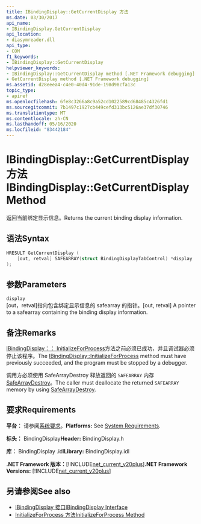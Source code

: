```yaml
---
title: IBindingDisplay::GetCurrentDisplay 方法
ms.date: 03/30/2017
api_name:
- IBindingDisplay.GetCurrentDisplay
api_location:
- diasymreader.dll
api_type:
- COM
f1_keywords:
- IBindingDisplay::GetCurrentDisplay
helpviewer_keywords:
- IBindingDisplay::GetCurrentDisplay method [.NET Framework debugging]
- GetCurrentDisplay method [.NET Framework debugging]
ms.assetid: d28eeea4-c4e0-40d4-91de-198d98cfa13c
topic_type:
- apiref
ms.openlocfilehash: 6fe8c3266a8c9a52cd1022589cd68485c4326fd1
ms.sourcegitcommit: 7b1497c1927cb449cefd313bc5126ae37df30746
ms.translationtype: MT
ms.contentlocale: zh-CN
ms.lasthandoff: 05/16/2020
ms.locfileid: "83442184"
---
```

# <a name="ibindingdisplaygetcurrentdisplay-method"></a><span data-ttu-id="d8c97-102">IBindingDisplay::GetCurrentDisplay 方法</span><span class="sxs-lookup"><span data-stu-id="d8c97-102">IBindingDisplay::GetCurrentDisplay Method</span></span>
<span data-ttu-id="d8c97-103">返回当前绑定显示信息。</span><span class="sxs-lookup"><span data-stu-id="d8c97-103">Returns the current binding display information.</span></span>  
  
## <a name="syntax"></a><span data-ttu-id="d8c97-104">语法</span><span class="sxs-lookup"><span data-stu-id="d8c97-104">Syntax</span></span>  
  
```cpp  
HRESULT GetCurrentDisplay (  
    [out, retval] SAFEARRAY(struct BindingDisplayTabControl) *display  
);  
```  
  
## <a name="parameters"></a><span data-ttu-id="d8c97-105">参数</span><span class="sxs-lookup"><span data-stu-id="d8c97-105">Parameters</span></span>  
 `display`  
 <span data-ttu-id="d8c97-106">[out，retval]指向包含绑定显示信息的 safearray 的指针。</span><span class="sxs-lookup"><span data-stu-id="d8c97-106">[out, retval] A pointer to a safearray containing the binding display information.</span></span>  
  
## <a name="remarks"></a><span data-ttu-id="d8c97-107">备注</span><span class="sxs-lookup"><span data-stu-id="d8c97-107">Remarks</span></span>  
 <span data-ttu-id="d8c97-108">[IBindingDisplay：： InitializeForProcess](ibindingdisplay-initializeforprocess-method.md)方法之前必须已成功，并且调试器必须停止该程序。</span><span class="sxs-lookup"><span data-stu-id="d8c97-108">The [IBindingDisplay::InitializeForProcess](ibindingdisplay-initializeforprocess-method.md) method must have previously succeeded, and the program must be stopped by a debugger.</span></span>  
  
 <span data-ttu-id="d8c97-109">调用方必须使用 SafeArrayDestroy 释放返回的 `SAFEARRAY` 内存[SafeArrayDestroy](https://docs.microsoft.com/previous-versions/windows/desktop/api/oleauto/nf-oleauto-safearraydestroy)。</span><span class="sxs-lookup"><span data-stu-id="d8c97-109">The caller must deallocate the returned `SAFEARRAY` memory by using [SafeArrayDestroy](https://docs.microsoft.com/previous-versions/windows/desktop/api/oleauto/nf-oleauto-safearraydestroy).</span></span>  
  
## <a name="requirements"></a><span data-ttu-id="d8c97-110">要求</span><span class="sxs-lookup"><span data-stu-id="d8c97-110">Requirements</span></span>  
 <span data-ttu-id="d8c97-111">**平台：** 请参阅[系统要求](../../get-started/system-requirements.md)。</span><span class="sxs-lookup"><span data-stu-id="d8c97-111">**Platforms:** See [System Requirements](../../get-started/system-requirements.md).</span></span>  
  
 <span data-ttu-id="d8c97-112">**标头：** BindingDisplay</span><span class="sxs-lookup"><span data-stu-id="d8c97-112">**Header:** BindingDisplay.h</span></span>  
  
 <span data-ttu-id="d8c97-113">**库：** BindingDisplay .idl</span><span class="sxs-lookup"><span data-stu-id="d8c97-113">**Library:** BindingDisplay.idl</span></span>  
  
 <span data-ttu-id="d8c97-114">**.NET Framework 版本：**[!INCLUDE[net_current_v20plus](../../../../includes/net-current-v20plus-md.md)]</span><span class="sxs-lookup"><span data-stu-id="d8c97-114">**.NET Framework Versions:** [!INCLUDE[net_current_v20plus](../../../../includes/net-current-v20plus-md.md)]</span></span>  
  
## <a name="see-also"></a><span data-ttu-id="d8c97-115">另请参阅</span><span class="sxs-lookup"><span data-stu-id="d8c97-115">See also</span></span>

- [<span data-ttu-id="d8c97-116">IBindingDisplay 接口</span><span class="sxs-lookup"><span data-stu-id="d8c97-116">IBindingDisplay Interface</span></span>](ibindingdisplay-interface.md)
- [<span data-ttu-id="d8c97-117">InitializeForProcess 方法</span><span class="sxs-lookup"><span data-stu-id="d8c97-117">InitializeForProcess Method</span></span>](ibindingdisplay-initializeforprocess-method.md)
